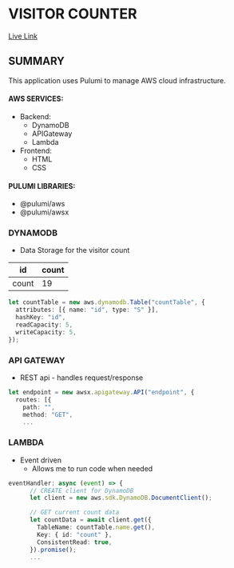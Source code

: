 # VISITOR COUNTER

[Live Link](https://z8fvetydvg.execute-api.us-east-1.amazonaws.com/stage/)

## SUMMARY

This application uses Pulumi to manage AWS cloud infrastructure.

#### AWS SERVICES:

* Backend:
  * DynamoDB
  * APIGateway
  * Lambda
* Frontend:
  * HTML
  * CSS

#### PULUMI LIBRARIES:

* @pulumi/aws
* @pulumi/awsx

### DYNAMODB

* Data Storage for the visitor count

| id            | count         |
| ------------- | ------------- |
| count         | 19            |

```typescript
let countTable = new aws.dynamodb.Table("countTable", {
  attributes: [{ name: "id", type: "S" }],
  hashKey: "id",
  readCapacity: 5,
  writeCapacity: 5,
});
```

### API GATEWAY

* REST api - handles request/response

```typescript
let endpoint = new awsx.apigateway.API("endpoint", {
  routes: [{
    path: "",
    method: "GET",
    ...
```

### LAMBDA

* Event driven
  * Allows me to run code when needed

```typescript
eventHandler: async (event) => {
      // CREATE client for DynamoDB
      let client = new aws.sdk.DynamoDB.DocumentClient();

      // GET current count data
      let countData = await client.get({
        TableName: countTable.name.get(),
        Key: { id: "count" },
        ConsistentRead: true,
      }).promise();
      ...
```
